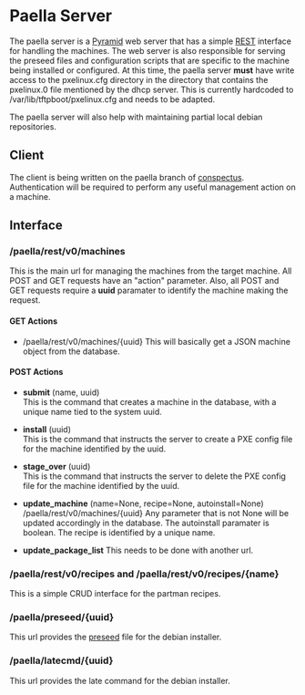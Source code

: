 # Paella Server

The paella server is a [Pyramid](http://www.pylonsproject.org/) web 
server that has a simple
[REST](http://en.wikipedia.org/wiki/Representational_state_transfer) 
interface for handling the machines.  The web server is also responsible 
for serving the preseed files and configuration scripts that are 
specific to the machine being installed or configured.  At this time, 
the paella server **must** have write access to the pxelinux.cfg directory 
in the directory that contains the pxelinux.0 file mentioned by the 
dhcp server.  This is currently hardcoded to /var/lib/tftpboot/pxelinux.cfg 
and needs to be adapted.

The paella server will also help with maintaining partial local debian 
repositories.

## Client

The client is being written on the paella branch of [conspectus](https://github.com/umeboshi2/conspectus.git).  Authentication will be required to perform any useful
management action on a machine.


## Interface

### /paella/rest/v0/machines

This is the main url for managing the machines from the target machine.  All
POST and GET requests have an "action" parameter.  Also, all POST and GET
requests require a **uuid** paramater to identify the machine making the
request.

#### GET Actions

- /paella/rest/v0/machines/{uuid}
  This will basically get a JSON machine object from the database.

#### POST Actions

- **submit** (name, uuid)  
  This is the command that creates a machine in the database,
  with a unique name tied to the system uuid.

- **install** (uuid)  
  This is the command that instructs the server to create a
  PXE config file for the machine identified by the uuid.

- **stage_over** (uuid)  
  This is the command that instructs the server to delete the 
  PXE config file for the machine identified by the uuid.

- **update_machine** (name=None, recipe=None, autoinstall=None)
  /paella/rest/v0/machines/{uuid}
  Any parameter that is not None will be updated accordingly in the 
  database.  The autoinstall paramater is boolean. The recipe is 
  identified by a unique name.
  
- **update_package_list**
  This needs to be done with another url.

### /paella/rest/v0/recipes and /paella/rest/v0/recipes/{name}

This is a simple CRUD interface for the partman recipes.


### /paella/preseed/{uuid}

This url provides the [preseed](#pages/preseed) file for the 
debian installer.

### /paella/latecmd/{uuid}

This url provides the late command for the debian installer.
